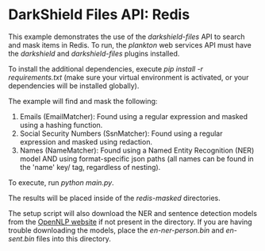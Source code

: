 # DarkShield Files API: Redis

This example demonstrates the use of the *darkshield-files* API to search and 
mask items in Redis. To run, the *plankton* web services API must have the 
*darkshield* and *darkshield-files* plugins installed.

To install the additional dependencies, execute *pip install -r requirements.txt* 
(make sure your virtual environment is activated, or your dependencies will 
be installed globally).

The example will find and mask the following:

1. Emails (EmailMatcher): Found using a regular expression and masked using a 
hashing function.
2. Social Security Numbers (SsnMatcher): Found using a regular expression and masked 
using redaction.
3. Names (NameMatcher): Found using a Named Entity Recognition (NER) model AND 
using format-specific json paths (all names can be found in the 'name' key/
tag, regardless of nesting).

To execute, run *python main.py*.

The results will be placed inside of the *redis-masked* directories.

The setup script will also download the NER and sentence detection models from the
[OpenNLP website](http://opennlp.sourceforge.net/models-1.5/) if not present in the
directory. If you are having trouble downloading the models, place the *en-ner-person.bin*
and *en-sent.bin* files into this directory.
